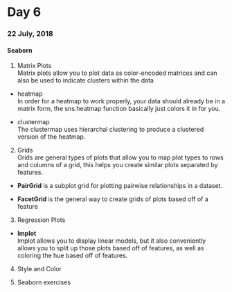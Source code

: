 # Day 6
### 22 July, 2018

#### Seaborn
1. Matrix Plots  
  Matrix plots allow you to plot data as color-encoded matrices and can also be used to indicate clusters within the data
  
  * heatmap  
  In order for a heatmap to work properly, your data should already be in a matrix form, the sns.heatmap function basically just colors it in for you.

  * clustermap  
  The clustermap uses hierarchal clustering to produce a clustered version of the heatmap.

2. Grids  
  Grids are general types of plots that allow you to map plot types to rows and columns of a grid, this helps you create similar plots separated by features.

  * __PairGrid__ is a subplot grid for plotting pairwise relationships in a dataset.

  * __FacetGrid__ is the general way to create grids of plots based off of a feature

3. Regression Plots  
  * __lmplot__  
  lmplot allows you to display linear models, but it also conveniently allows you to split up those plots based off of features, as well as coloring the hue based off of features.

4. Style and Color  
  
5. Seaborn exercises